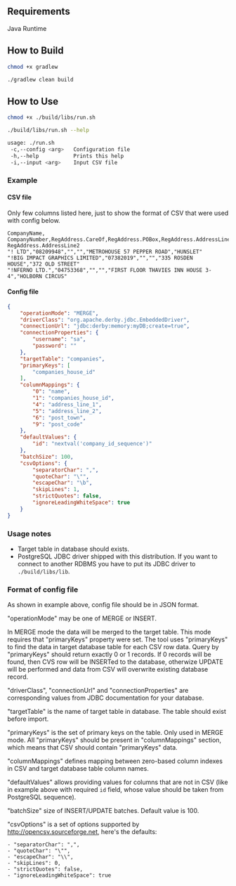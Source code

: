 ## Requirements

Java Runtime


## How to Build

``` bash
chmod +x gradlew

./gradlew clean build

```

## How to Use


``` bash
chmod +x ./build/libs/run.sh

./build/libs/run.sh --help

usage: ./run.sh
 -c,--config <arg>   Configuration file
 -h,--help           Prints this help
 -i,--input <arg>    Input CSV file
```

### Example

#### CSV file

Only few columns listed here, just to show the format of CSV that were used with config below.

```
CompanyName, CompanyNumber,RegAddress.CareOf,RegAddress.POBox,RegAddress.AddressLine1, RegAddress.AddressLine2
"! LTD","08209948","","","METROHOUSE 57 PEPPER ROAD","HUNSLET"
"!BIG IMPACT GRAPHICS LIMITED","07382019","","","335 ROSDEN HOUSE","372 OLD STREET"
"!NFERNO LTD.","04753368","","","FIRST FLOOR THAVIES INN HOUSE 3-4","HOLBORN CIRCUS"
```

#### Config file

``` json
{
    "operationMode": "MERGE",
    "driverClass": "org.apache.derby.jdbc.EmbeddedDriver",
    "connectionUrl": "jdbc:derby:memory:myDB;create=true",
    "connectionProperties": {
        "username": "sa",
        "password": ""
    },
    "targetTable": "companies",
    "primaryKeys": [
        "companies_house_id"
    ],
    "columnMappings": {
        "0": "name",
        "1": "companies_house_id",
        "4": "address_line_1",
        "5": "address_line_2",
        "6": "post_town",
        "9": "post_code"
    },
    "defaultValues": {
        "id": "nextval('company_id_sequence')"
    },
    "batchSize": 100,
    "csvOptions": {
        "separatorChar": ",",
        "quoteChar": "\"",
        "escapeChar": "\b",
        "skipLines": 1,
        "strictQuotes": false,
        "ignoreLeadingWhiteSpace": true
    }
}
```

### Usage notes

 * Target table in database should exists.
 * PostgreSQL JDBC driver shipped with this distribution. If you want to connect to another RDBMS you have to put its JDBC driver to ```./build/libs/lib```.

### Format of config file

As shown in example above, config file should be in JSON format.

"operationMode" may be one of MERGE or INSERT.

In MERGE mode the data will be merged to the target table.
This mode requires that "primaryKeys" property were set.
The tool uses "primaryKeys" to find the data in target database table for each CSV row data.
Query by "primaryKeys" should return exactly 0 or 1 records.
If 0 records will be found, then CVS row will be INSERTed to the database,
otherwize UPDATE will be performed and data from CSV will overwrite existing database record.

"driverClass", "connectionUrl" and "connectionProperties" are corresponding values from JDBC documentation for your database.

"targetTable" is the name of target table in database. The table should exist before import.

"primaryKeys" is the set of primary keys on the table. Only used in MERGE mode. All "primaryKeys" should be present in "columnMappings" section, which means that CSV should contain "primaryKeys" data.

"columnMappings" defines mapping between zero-based column indexes in CSV and target database table column names.

"defaultValues" allows providing values for columns that are not in CSV (like in example above with required ```id``` field, whose value should be taken from PostgreSQL sequence).

"batchSize" size of INSERT/UPDATE batches. Default value is 100.

"csvOptions" is a set of options supported by http://opencsv.sourceforge.net, here's the defaults:

	- "separatorChar": ",",
    - "quoteChar": "\"",
    - "escapeChar": "\\",
    - "skipLines": 0,
    - "strictQuotes": false,
    - "ignoreLeadingWhiteSpace": true
